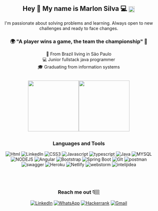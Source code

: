 
<div align="center">
 <h2> Hey 👋
  My name is Marlon Silva 💻
  <img height="20em" align="center"  src="https://www.emugifs.net/wp-content/uploads/2018/11/Cadillacs-and-Dinosaurs-Arcade-Game-Beat-em-up-by-Capcom-1993-Mustapha-Cairo.gif"/> </h2>

I'm passionate about solving problems and learning. Always open to new challenges and ready to face changes.

### 🌍 "A player wins a game, the team the championship" 🧠


 📍 From Brazil living in São Paulo <br />
 💻 Junior fullstack java programmer <br />
 🎓 Graduating from information systems <br />
 

##
</div>

<div align="center">
<img height="165em"  align="center" src="https://github-readme-stats.vercel.app/api?username=MarlonSilva21&show_icons=true&theme=chartreuse-dark&include_all_commits=true&count_private=true"/><img height="165em" align="center"  src="https://github-readme-stats.vercel.app/api/top-langs/?username=MarlonSilva21&&layout=compact&hide=shell&theme=chartreuse-dark"/> 
 </div>
 
##
<div align="center">
 <h3><p align="center" > Languages and Tools </p></h3>
 
 

<img alt="Html" src="https://img.shields.io/badge/HTML5-E34F26?style=for-the-badge&logo=html5&logoColor=white"/> <img alt="LinkedIn" src="https://img.shields.io/badge/CSS3-1572B6?style=for-the-badge&logo=css3&logoColor=white"/> <img alt="CSS3" src="https://img.shields.io/badge/CSS3-1572B6?style=for-the-badge&logo=css3&logoColor=white"/>  <img alt="Javascript" src="https://img.shields.io/badge/JavaScript-323330?style=for-the-badge&logo=javascript&logoColor=F7DF1E"/>  <img alt="typescript" src="https://img.shields.io/badge/TypeScript-007ACC?style=for-the-badge&logo=typescript&logoColor=white"/>  <img alt="Java" src="https://img.shields.io/badge/Java-ED8B00?style=for-the-badge&logo=java&logoColor=white"/>  <img alt="MYSQL" src="https://img.shields.io/badge/MySQL-00000F?style=for-the-badge&logo=mysql&logoColor=white"/>  <img alt="NODEJS" src="https://img.shields.io/badge/Node.js-339933?style=for-the-badge&logo=nodedotjs&logoColor=white"/>  <img alt="Angular" src="https://img.shields.io/badge/Angular-DD0031?style=for-the-badge&logo=angular&logoColor=white"/>  <img alt="Bootstrap" src="https://img.shields.io/badge/Bootstrap-563D7C?style=for-the-badge&logo=bootstrap&logoColor=white"/>  <img alt="Spring Boot" src="https://img.shields.io/badge/Spring_Boot-F2F4F9?style=for-the-badge&logo=spring-boot"/>  <img alt="GIt" src="https://img.shields.io/badge/Git-F05032?style=for-the-badge&logo=git&logoColor=white"/>  <img alt="postman" src="https://img.shields.io/badge/Postman-FF6C37?style=for-the-badge&logo=Postman&logoColor=white"/>  <img alt="swagger" src="https://img.shields.io/badge/Swagger-85EA2D?style=for-the-badge&logo=Swagger&logoColor=white"/>  <img alt="Heroku" src="https://img.shields.io/badge/Heroku-430098?style=for-the-badge&logo=heroku&logoColor=white"/> <img alt="Netlify" src="https://img.shields.io/badge/Netlify-00C7B7?style=for-the-badge&logo=netlify&logoColor=white"/> <img alt="webstorm" src="https://img.shields.io/badge/WebStorm-000000?style=for-the-badge&logo=WebStorm&logoColor=white"/>  <img alt="intelijidea" src="https://img.shields.io/badge/IntelliJIDEA-000000.svg?style=for-the-badge&logo=intellij-idea&logoColor=white"/>
 
 
 

</div>
 <br />
 <br />
 <div align="center">
  
 <h3> Reach me out 👇🏼 </h3>

[<img alt="LinkedIn" src="https://img.shields.io/badge/linkedin-%230077B5.svg?style=for-the-badge&logo=linkedin&logoColor=white"/>](https://www.linkedin.com/in/marlon-silva-43075a184/)  [<img alt="WhatsApp" src="https://img.shields.io/badge/WhatsApp-25D366?style=for-the-badge&logo=whatsapp&logoColor=white"/>](https://api.whatsapp.com/send?phone=5511964475776) [<img alt="Hackerrank" src="https://img.shields.io/badge/-Hackerrank-2EC866?style=for-the-badge&logo=HackerRank&logoColor=white"/>](https://www.hackerrank.com/josemarlondasil1) [<img alt="Gmail" src="https://img.shields.io/badge/Telegram-2CA5E0?style=for-the-badge&logo=telegram&logoColor=white"/>](https://t.me/marlonsilva21)   
 
 </div>
